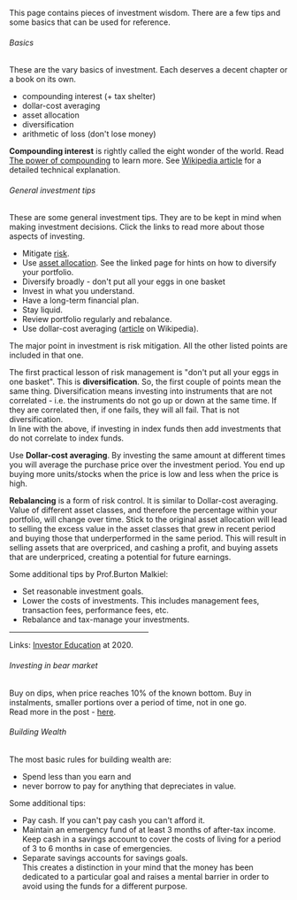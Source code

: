 ﻿This page contains pieces of investment wisdom. There are a few tips and some basics that can be used for reference.

###### Basics

These are the vary basics of investment. Each deserves a decent chapter or a book on its own.

- compounding interest (+ tax shelter) 
- dollar-cost averaging 
- asset allocation 
- diversification 
- arithmetic of loss (don't lose money) 

**Compounding interest** is rightly called the eight wonder of the world. Read [The power of compounding](https://personal.vanguard.com/us/insights/saving-investing/power-of-compounding) to learn more. See [Wikipedia article](http://en.wikipedia.org/wiki/Compound_interest) for a detailed technical explanation.

###### General investment tips

These are some general investment tips. They are to be kept in mind when making investment decisions. Click the links to read more about those aspects of investing.

- Mitigate [risk](theory_risk.html).
- Use [asset allocation](asset_allocation.html). See the linked page for hints on how to diversify your portfolio.
- Diversify broadly - don&#39;t put all your eggs in one basket
- Invest in what you understand.
- Have a long-term financial plan.
- Stay liquid.
- Review portfolio regularly and rebalance.
- Use dollar-cost averaging ([article](http://en.wikipedia.org/wiki/Dollar_cost_averaging) on Wikipedia).

The major point in investment is risk mitigation. All the other listed points are included in that one.

The first practical lesson of risk management is "don't put all your eggs in one basket". This is **diversification**. So, the first couple of points mean the same thing. Diversification means investing into instruments that are not correlated - i.e. the instruments do not go up or down at the same time. If they are correlated then, if one fails, they will all fail. That is not diversification.   
In line with the above, if investing in index funds then add investments that do not correlate to index funds.

Use **Dollar-cost averaging**. By investing the same amount at different times you will average the purchase price over the investment period. You end up buying more units/stocks when the price is low and less 
when the price is high.

<strong>Rebalancing</strong> is a form of risk control. It is similar to Dollar-cost averaging. Value of different asset classes, and therefore the percentage within your portfolio, will change over time. Stick to the 
original asset allocation will lead to selling the excess value in the asset classes that grew in recent period and buying those that underperformed in the same period. This will result in selling assets that are overpriced, and cashing a profit, and buying assets that are underpriced, creating a potential for future earnings.

Some additional tips by Prof.Burton Malkiel:

- Set reasonable investment goals.
- Lower the costs of investments. This includes management fees, transaction fees, performance fees, etc.
- Rebalance and tax-manage your investments.

<hr style="width: 50%" />

Links: <a href="http://www.2020directinvest.com.au/investor-education/investor-education.aspx" target="_blank">
Investor Education</a> at 2020.

###### Investing in bear market

Buy on dips, when price reaches 10% of the known bottom. Buy in instalments, smaller portions over a period of time, not in one go.  
Read more in the post - <a href="http://alensfinance.blogspot.com/2008/11/investing-in-bear-market.html" target="_blank">here</a>.

###### Building Wealth

The most basic rules for building wealth are:

- Spend less than you earn and
- never borrow to pay for anything that depreciates in value.

Some additional tips:

- Pay cash. If you can&#39;t pay cash you can&#39;t afford it.
- Maintain an emergency fund of at least 3 months of after-tax income. Keep cash in a savings account to cover the costs of living for a period of 3 to 6 months in case of emergencies.
- Separate savings accounts for savings goals.  
This creates a distinction in your mind that the money has been dedicated to a particular goal and raises a mental barrier in order to avoid using the funds for a different purpose.
